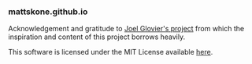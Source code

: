 ### mattskone.github.io

Acknowledgement and gratitude to [Joel Glovier's project](https://github.com/jglovier/resume-template) from which the inspiration and content of this project borrows heavily.

This software is licensed under the MIT License available [here](LICENSE).

